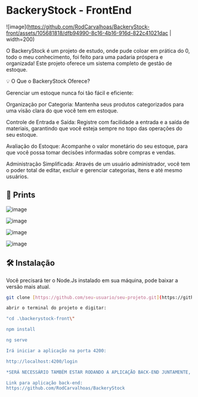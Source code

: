 # BackeryStock - FrontEnd

![image](https://github.com/RodCarvalhoas/BackeryStock-front/assets/105681818/dfb94990-8c16-4b16-916d-822c41021dac | width=200)

O BackeryStock é um projeto de estudo, onde pude coloar em prática do 0, todo o meu conhecimento, foi feito para uma padaria próspera e organizada! 
Este projeto oferece um sistema completo de gestão de estoque.

💡 O Que o BackeryStock Oferece?

Gerenciar um estoque nunca foi tão fácil e eficiente:

Organização por Categoria: Mantenha seus produtos categorizados para uma visão clara do que você tem em estoque.

Controle de Entrada e Saída: Registre com facilidade a entrada e a saída de materiais, garantindo que você esteja sempre no topo das operações do seu estoque.

Avaliação do Estoque: Acompanhe o valor monetário do seu estoque, para que você possa tomar decisões informadas sobre compras e vendas.

Administração Simplificada: Através de um usuário administrador, você tem o poder total de editar, excluir e gerenciar categorias, itens e até mesmo usuários.

## 📸 Prints

![image](https://github.com/RodCarvalhoas/BackeryStock-front/assets/105681818/a2efcad3-266d-41b1-9439-233a112929ae)

![image](https://github.com/RodCarvalhoas/BackeryStock-front/assets/105681818/c00fbfaf-abf5-444e-a33d-71c1bc59d06e)

![image](https://github.com/RodCarvalhoas/BackeryStock-front/assets/105681818/115e7de1-f78b-4c17-adc4-68ffdd86c94e)

![image](https://github.com/RodCarvalhoas/BackeryStock-front/assets/105681818/73b33dec-5014-4db0-9cfa-ae8d14324965)

## 🛠️ Instalação

Você precisará ter o Node.Js instalado em sua máquina, pode baixar a versão mais atual.

```bash
git clone [https://github.com/seu-usuario/seu-projeto.git](https://github.com/RodCarvalhoas/BackeryStock-front.git)https://github.com/RodCarvalhoas/BackeryStock-front.git

abrir o terminal do projeto e digitar:

"cd .\backerystock-front\"

npm install

ng serve 

Irá iniciar a aplicação na porta 4200:

http://localhost:4200/login

*SERÁ NECESSÁRIO TAMBÉM ESTAR RODANDO A APLICAÇÃO BACK-END JUNTAMENTE, VOCÊ PODERÁ OPTAR SE DESEJA RODAR EM UM DOCKER, MÁQUINA VIRTUAL OU NUVEM, APENAS SE ATENTAR PARA MUDAR A URL BASE*

Link para aplicação back-end:
https://github.com/RodCarvalhoas/BackeryStock
